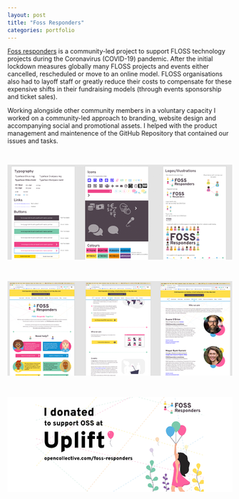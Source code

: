 ```yaml
---
layout: post
title: "Foss Responders"
categories: portfolio
---
```


[Foss responders](https://fossresponders.com/) is a community-led project to support FLOSS technology projects during the Coronavirus (COVID-19) pandemic. After the initial lockdown measures globally many FLOSS projects and events either cancelled, rescheduled or move to an online model. FLOSS organisations also had to layoff staff or greatly reduce their costs to compensate for these expensive shifts in their fundraising models (through events sponsorship and ticket sales).

Working alongside other community members in a voluntary capacity I worked on a community-led approach to branding, website design and accompanying social and promotional assets. I helped with the product management and maintenence of the GitHub Repository that contained our issues and tasks.

<br />

![Foss Responders style guide](https://github.com/Erioldoesdesign/erioldoesdesign.github.io/blob/master/images/FR3.png?raw=true "Foss Responders style guide")

<br />

![Foss Responders website design](https://github.com/Erioldoesdesign/erioldoesdesign.github.io/blob/master/images/FR2.png?raw=true "Foss Responders website design")

<br />

![Foss Responders social event graphic](https://github.com/Erioldoesdesign/erioldoesdesign.github.io/blob/master/images/FR1.png?raw=true "FFoss Responders social event graphic")